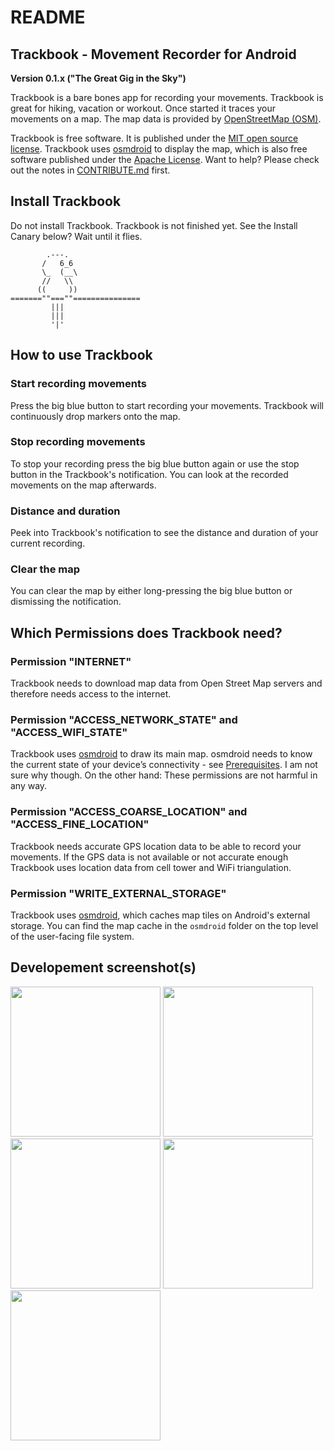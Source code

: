 README
======

Trackbook - Movement Recorder for Android
-----------------------------------------

**Version 0.1.x ("The Great Gig in the Sky")**

Trackbook is a bare bones app for recording your movements. Trackbook is great for hiking, vacation or workout. Once started it traces your movements on a map. The map data is provided by [OpenStreetMap (OSM)](https://www.openstreetmap.org/).

Trackbook is free software. It is published under the [MIT open source license](https://opensource.org/licenses/MIT). Trackbook uses [osmdroid](https://github.com/osmdroid/osmdroid) to display the map, which is also free software published under the [Apache License](https://github.com/osmdroid/osmdroid/blob/master/LICENSE). Want to help? Please check out the notes in [CONTRIBUTE.md](https://github.com/y20k/transistor/blob/master/CONTRIBUTE.md) first.

Install Trackbook
------------------
Do not install Trackbook. Trackbook is not finished yet. See the Install Canary below? Wait until it flies. 

            .---.
           /   6_6
           \_  (__\
           //   \\
          ((     ))
    =======""===""===============
             |||
             |||
             '|'

How to use Trackbook
--------------------
### Start recording movements
Press the big blue button to start recording your movements. Trackbook will continuously drop markers onto the map.

### Stop recording movements
To stop your recording press the big blue button again or use the stop button in the Trackbook's notification. You can look at the recorded movements on the map afterwards.

### Distance and duration
Peek into Trackbook's notification to see the distance and duration of your current recording.

### Clear the map
You can clear the map by either long-pressing the big blue button or dismissing the notification.

Which Permissions does Trackbook need?
---------------------------------------
### Permission "INTERNET"
Trackbook needs to download map data from Open Street Map servers and therefore needs access to the internet.

### Permission "ACCESS_NETWORK_STATE" and "ACCESS_WIFI_STATE"
Trackbook uses [osmdroid](https://github.com/osmdroid/osmdroid/) to draw its main map. osmdroid needs to know the current state of your device’s connectivity - see [Prerequisites](https://github.com/osmdroid/osmdroid/wiki/Prerequisites). I am not sure why though. On the other hand: These permissions are not harmful in any way.

### Permission "ACCESS_COARSE_LOCATION" and "ACCESS_FINE_LOCATION"
Trackbook needs accurate GPS location data to be able to record your movements. If the GPS data is not available or not accurate enough Trackbook uses location data from cell tower and WiFi triangulation.

### Permission "WRITE_EXTERNAL_STORAGE"
Trackbook uses [osmdroid](https://github.com/osmdroid/osmdroid), which caches map tiles on Android's external storage. You can find the map cache in the `osmdroid` folder on the top level of the user-facing file system.

Developement screenshot(s)
--------------------------
[<img src="https://cloud.githubusercontent.com/assets/9103935/18307128/4ca8e8a8-74ef-11e6-9f47-33f31bdff36e.png" width="240">](https://cloud.githubusercontent.com/assets/9103935/18307128/4ca8e8a8-74ef-11e6-9f47-33f31bdff36e.png)
[<img src="https://cloud.githubusercontent.com/assets/9103935/18307129/4ca963be-74ef-11e6-8b5b-f4ea6793a1d1.png" width="240">](https://cloud.githubusercontent.com/assets/9103935/18307129/4ca963be-74ef-11e6-8b5b-f4ea6793a1d1.png)
[<img src="https://cloud.githubusercontent.com/assets/9103935/18307132/4cabc816-74ef-11e6-9752-237e3f1611fc.png" width="240">](https://cloud.githubusercontent.com/assets/9103935/18307132/4cabc816-74ef-11e6-9752-237e3f1611fc.png)
[<img src="https://cloud.githubusercontent.com/assets/9103935/18307131/4caa247a-74ef-11e6-8059-41abfe11f71c.png" width="240">](https://cloud.githubusercontent.com/assets/9103935/18307131/4caa247a-74ef-11e6-8059-41abfe11f71c.png)
[<img src="https://cloud.githubusercontent.com/assets/9103935/18307130/4ca9f270-74ef-11e6-96e7-d918e807e9a2.png" width="240">](https://cloud.githubusercontent.com/assets/9103935/18307130/4ca9f270-74ef-11e6-96e7-d918e807e9a2.png)
